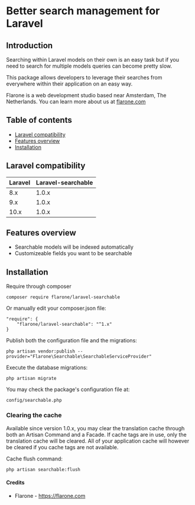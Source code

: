 # Better search management for Laravel

## Introduction

Searching within Laravel models on their own is an easy task but if you need to search for multiple models queries can become pretty slow.

This package allows developers to leverage their searches from everywhere within their application on an easy way.

Flarone is a web development studio based near Amsterdam, The Netherlands. You can learn more about us at [flarone.com](https://flarone.com)

## Table of contents

- [Laravel compatibility](#laravel-compatibility)
- [Features overview](#features-overview)
- [Installation](#installation)

## Laravel compatibility

 Laravel  | Laravel-searchable
:---------|:----------
 8.x  	  | 1.0.x
 9.x  	  | 1.0.x
 10.x  	  | 1.0.x

## Features overview

 - Searchable models will be indexed automatically
 - Customizeable fields you want to be searchable

## Installation

Require through composer

	composer require flarone/laravel-searchable

Or manually edit your composer.json file:

	"require": {
		"flarone/laravel-searchable": "^1.x"
	}

Publish both the configuration file and the migrations:

	php artisan vendor:publish --provider="Flarone\Searchable\SearchableServiceProvider"

Execute the database migrations:

	php artisan migrate

You may check the package's configuration file at:

	config/searchable.php


### Clearing the cache

Available since version 1.0.x, you may clear the translation cache through both an Artisan Command and a Facade. If cache tags are in use, only the translation cache will be cleared. All of your application cache will however be cleared if you cache tags are not available.

Cache flush command:

    php artisan searchable:flush


#### Credits

- Flarone - https://flarone.com

